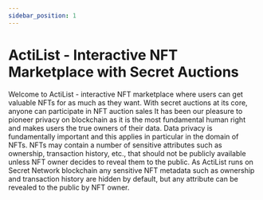 ```yaml
---
sidebar_position: 1
---
```


# ActiList - Interactive NFT Marketplace with Secret Auctions

Welcome to ActiList - interactive NFT marketplace where users can get valuable NFTs for as much as they want.
With secret auctions at its core, anyone can participate in NFT auction sales It has been our pleasure to pioneer privacy on blockchain as it is the most fundamental human right and makes users the true owners of their data.
Data privacy is fundamentally important and this applies in particular in the domain of NFTs. 
NFTs may contain a number of sensitive attributes such as ownership, transaction history, etc., that should not be publicly available unless NFT owner decides to reveal them to the public. 
As ActiList runs on Secret Network blockchain any sensitive NFT metadata such as ownership and transaction history are hidden by default, 
but any attribute can be revealed to the public by NFT owner.
